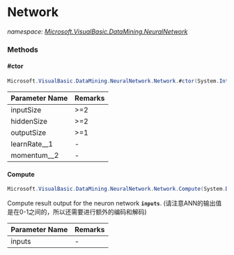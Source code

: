 ﻿# Network
_namespace: [Microsoft.VisualBasic.DataMining.NeuralNetwork](./index.md)_





### Methods

#### #ctor
```csharp
Microsoft.VisualBasic.DataMining.NeuralNetwork.Network.#ctor(System.Int32,System.Int32,System.Int32,System.Double,System.Double,Microsoft.VisualBasic.DataMining.NeuralNetwork.IFuncs.IActivationFunction)
```


|Parameter Name|Remarks|
|--------------|-------|
|inputSize|>=2|
|hiddenSize|>=2|
|outputSize|>=1|
|learnRate__1|-|
|momentum__2|-|


#### Compute
```csharp
Microsoft.VisualBasic.DataMining.NeuralNetwork.Network.Compute(System.Double[])
```
Compute result output for the neuron network **`inputs`**.
 (请注意ANN的输出值是在0-1之间的，所以还需要进行额外的编码和解码)

|Parameter Name|Remarks|
|--------------|-------|
|inputs|-|



